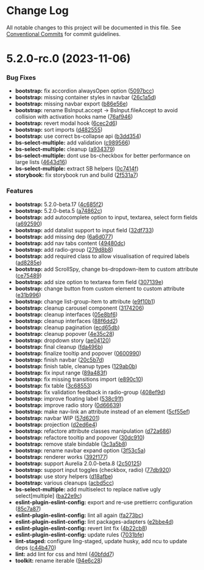 # Change Log

All notable changes to this project will be documented in this file.
See [Conventional Commits](https://conventionalcommits.org) for commit guidelines.

# 5.2.0-rc.0 (2023-11-06)


### Bug Fixes

* **bootstrap:** fix accordion alwaysOpen option ([5097bcc](https://github.com/ekzo-dev/aurelia-components/commit/5097bccd8cecae86aaf91d3013b122fb39175c36))
* **bootstrap:** missing container styles in navbar ([26c1a5d](https://github.com/ekzo-dev/aurelia-components/commit/26c1a5d386f08536a82033b3922ce2cbb42c24b9))
* **bootstrap:** missing navbar export ([b86e56e](https://github.com/ekzo-dev/aurelia-components/commit/b86e56e0f9e8679fbe8b17113bc5cadbd27cf88f))
* **bootstrap:** rename BsInput.accept -> BsInput.fileAccept to avoid collision with activation hooks name ([76af946](https://github.com/ekzo-dev/aurelia-components/commit/76af94677315c5de6e07a902f8cb297849aef0ce))
* **bootstrap:** revert modal hook ([6cec2d6](https://github.com/ekzo-dev/aurelia-components/commit/6cec2d6db35266b280137dd44d4963274e18a21e))
* **bootstrap:** sort imports ([d482555](https://github.com/ekzo-dev/aurelia-components/commit/d4825550ba7952994f2bffabdd96ee9c81458d22))
* **bootstrap:** use correct bs-collapse api ([b3dd354](https://github.com/ekzo-dev/aurelia-components/commit/b3dd3540291a458993f0702cb7511c97b6402caf))
* **bs-select-multiple:** add validation ([c989566](https://github.com/ekzo-dev/aurelia-components/commit/c98956664583cc2ce848f3577faf63afe2a52e07))
* **bs-select-multiple:** cleanup ([a934379](https://github.com/ekzo-dev/aurelia-components/commit/a9343798d4964cb79263cd677c1bdbf6b9fa7118))
* **bs-select-multiple:** dont use bs-checkbox for better performance on large lists ([4643d16](https://github.com/ekzo-dev/aurelia-components/commit/4643d1677d3693856dd72a74fa1b78e1bf6dc930))
* **bs-select-multiple:** extract SB helpers ([0c7414f](https://github.com/ekzo-dev/aurelia-components/commit/0c7414f47047a756bc8bc054083f20cfae9f5e87))
* **storybook:** fix storybook run and build ([2f531a7](https://github.com/ekzo-dev/aurelia-components/commit/2f531a76f917adcdf45f20b5c7a5d97f92e8af00))


### Features

* **bootstrap:** 5.2.0-beta.17 ([4c685f2](https://github.com/ekzo-dev/aurelia-components/commit/4c685f2077216aedd331472405bba4a244c7b2f4))
* **bootstrap:** 5.2.0-beta.5 ([a74862c](https://github.com/ekzo-dev/aurelia-components/commit/a74862cdcf244fb98e3d89ee480693ad78a6a1bb))
* **bootstrap:** add autocomplete option to input, textarea, select form fields ([a692590](https://github.com/ekzo-dev/aurelia-components/commit/a692590066755e821f9bd4f61cd41646f6587a47))
* **bootstrap:** add datalist support to input field ([32df733](https://github.com/ekzo-dev/aurelia-components/commit/32df7333908e491a874848f1015747a37196b0ec))
* **bootstrap:** add missing dep ([6a6d077](https://github.com/ekzo-dev/aurelia-components/commit/6a6d077e1b492bdc9bbfd5314101c22344853ab8))
* **bootstrap:** add nav tabs content ([49480dc](https://github.com/ekzo-dev/aurelia-components/commit/49480dc39cb4ab39c4df606dee6a4273efe05027))
* **bootstrap:** add radio-group ([279d8b8](https://github.com/ekzo-dev/aurelia-components/commit/279d8b883598efbb62aa280384f4ea90baa8c65a))
* **bootstrap:** add required class to allow visualisation of required labels ([ad8285e](https://github.com/ekzo-dev/aurelia-components/commit/ad8285e23794f8a4ac534019a38bdfa95791a23c))
* **bootstrap:** add ScrollSpy, change bs-dropdown-item to custom attribute ([ce75489](https://github.com/ekzo-dev/aurelia-components/commit/ce754890d228ffe077f3b81d42181dc8821f1811))
* **bootstrap:** add size option to textarea form field ([307139e](https://github.com/ekzo-dev/aurelia-components/commit/307139ee29b9089f32f526294c985b5c9bf61dc6))
* **bootstrap:** change button from custom element to custom attribute ([e31b996](https://github.com/ekzo-dev/aurelia-components/commit/e31b996f88a5c954a1448006593a7f693e91b6f0))
* **bootstrap:** change list-group-item to attribute ([e9f10b1](https://github.com/ekzo-dev/aurelia-components/commit/e9f10b1812cb739899d8cf911a4740f3ec361179))
* **bootstrap:** cleanup carousel component ([3174206](https://github.com/ekzo-dev/aurelia-components/commit/3174206421cdf9c452c578044067933899717c18))
* **bootstrap:** cleanup interfaces ([05e8bf6](https://github.com/ekzo-dev/aurelia-components/commit/05e8bf635b6f05a15f24ce6d11965c47e92f9cbc))
* **bootstrap:** cleanup interfaces ([88f6dd2](https://github.com/ekzo-dev/aurelia-components/commit/88f6dd2924eaa4a91668ce11109c460534cce4fb))
* **bootstrap:** cleanup pagination ([ecd65db](https://github.com/ekzo-dev/aurelia-components/commit/ecd65dbe6ee8b224f2bdd359b62220f9ee3f4d04))
* **bootstrap:** cleanup popover ([4e35c28](https://github.com/ekzo-dev/aurelia-components/commit/4e35c287294a7652ad8ae0b473028835232a39c0))
* **bootstrap:** dropdown story ([ae04120](https://github.com/ekzo-dev/aurelia-components/commit/ae041207c9f731839e5eb5f0bc24cdf4e43a6fcb))
* **bootstrap:** final cleanup ([fda496b](https://github.com/ekzo-dev/aurelia-components/commit/fda496b87d30d902b34baecc420cb461bbc2aeb2))
* **bootstrap:** finalize tooltip and popover ([0600990](https://github.com/ekzo-dev/aurelia-components/commit/0600990f6a7b7d3cdbb41f2644e4765af58622fd))
* **bootstrap:** finish navbar ([20c5b7d](https://github.com/ekzo-dev/aurelia-components/commit/20c5b7d5b3d6541a48afe6a96fb2a20c03b7d2b8))
* **bootstrap:** finish table, cleanup types ([129ab0b](https://github.com/ekzo-dev/aurelia-components/commit/129ab0b22c6d9fd1b55fd83bd99037ecc3fc0eb4))
* **bootstrap:** fix input range ([89a483f](https://github.com/ekzo-dev/aurelia-components/commit/89a483f7142486506f79fa0c93f3c637ca6fc787))
* **bootstrap:** fix missing transitions import ([e890c10](https://github.com/ekzo-dev/aurelia-components/commit/e890c10b50072daacc8745e39739fc5de942f901))
* **bootstrap:** fix table ([3c68553](https://github.com/ekzo-dev/aurelia-components/commit/3c685533bdd0b1fdef8ecea42deaed78bffc38ea))
* **bootstrap:** fix validation feedback in radio-group ([408ef9d](https://github.com/ekzo-dev/aurelia-components/commit/408ef9da77527585b9bb0031bf44bcd38556b36f))
* **bootstrap:** improve floating label ([538c91f](https://github.com/ekzo-dev/aurelia-components/commit/538c91fc7e41180abb4029a8be6f7df9330f254a))
* **bootstrap:** improve radio story ([0d66639](https://github.com/ekzo-dev/aurelia-components/commit/0d66639ce5ec0a0c684b30fc52574a10f14aa028))
* **bootstrap:** make nav-link an attribute instead of an element ([5cf55ef](https://github.com/ekzo-dev/aurelia-components/commit/5cf55eff7d538e4b9b0a2122f5e56e85a40d8134))
* **bootstrap:** navbar WIP ([57d6201](https://github.com/ekzo-dev/aurelia-components/commit/57d62015460347984d7589adde97b71204f623d8))
* **bootstrap:** projection ([d2ed6e4](https://github.com/ekzo-dev/aurelia-components/commit/d2ed6e4795cbe24597e72205ece5b9a4fbf33cb0))
* **bootstrap:** refactore attribute classes manipulation ([d72a686](https://github.com/ekzo-dev/aurelia-components/commit/d72a6863d5298f0062c1f05948c4aac3b85eee0b))
* **bootstrap:** refactore tooltip and popover ([30dc910](https://github.com/ekzo-dev/aurelia-components/commit/30dc910e687b2d4a1565c64ea0485a98c0a60196))
* **bootstrap:** remove stale bindable ([3c3a5b8](https://github.com/ekzo-dev/aurelia-components/commit/3c3a5b80e27fa3e5ba403ba0bdfb96dd3add133c))
* **bootstrap:** rename navbar expand option ([3f53c5a](https://github.com/ekzo-dev/aurelia-components/commit/3f53c5a1ef8c834412d4e4a29462c5b20c4751e7))
* **bootstrap:** renderer works ([392f177](https://github.com/ekzo-dev/aurelia-components/commit/392f177c8896346397f4d627a18e252bb2eeee17))
* **bootstrap:** support Aurelia 2.0.0-beta.8 ([2c50125](https://github.com/ekzo-dev/aurelia-components/commit/2c50125c8311da0b71dacba28044cafd1287a2ad))
* **bootstrap:** support input toggles (checkbox, radio) ([77db920](https://github.com/ekzo-dev/aurelia-components/commit/77db92031f0a2080883d002e277cfa0ccd1760bc))
* **bootstrap:** use story helpers ([d18afbe](https://github.com/ekzo-dev/aurelia-components/commit/d18afbeacfc47a7a7b67e48afaf747ef9866437e))
* **bootstrap:** various cleanups ([acbd5cc](https://github.com/ekzo-dev/aurelia-components/commit/acbd5cc2b3066ec243c0bf5fc330428f68a30a00))
* **bs-select-multiple:** add multiselect to replace native ugly select[multiple] ([ba22e9c](https://github.com/ekzo-dev/aurelia-components/commit/ba22e9c4a648afdd30c44c5424e320e01889cf42))
* **eslint-plugin-eslint-config:** export and re-use prettierrc configuration ([85c7a87](https://github.com/ekzo-dev/aurelia-components/commit/85c7a87c7ae02a0d91ae63d44dc7ffc5bc3180b5))
* **eslint-plugin-eslint-config:** lint all again ([fa273bc](https://github.com/ekzo-dev/aurelia-components/commit/fa273bcc466c81052e3ec5161862ebf9ec2330ca))
* **eslint-plugin-eslint-config:** lint packages-adapters ([e2bbe4d](https://github.com/ekzo-dev/aurelia-components/commit/e2bbe4d0d3ff8449191861396e0db743935a5035))
* **eslint-plugin-eslint-config:** revert lint fix ([4b22cb8](https://github.com/ekzo-dev/aurelia-components/commit/4b22cb80c1e38a5e6bc13d05c804941830606823))
* **eslint-plugin-eslint-config:** update rules ([7031bfe](https://github.com/ekzo-dev/aurelia-components/commit/7031bfe1b1c5cab9ab283689b644b7758957e1ff))
* **lint-staged:** configure ling-staged, update husky, add ncu to update deps ([c44b470](https://github.com/ekzo-dev/aurelia-components/commit/c44b4700bedc5ba2f4214311400b16b9bd679a45))
* **lint:** add lint for css and html ([40bfdd7](https://github.com/ekzo-dev/aurelia-components/commit/40bfdd7122637e7e32659f1a9db233afb4bf3622))
* **toolkit:** rename iterable ([94e6c28](https://github.com/ekzo-dev/aurelia-components/commit/94e6c289d5deea3650af4ea0fa55f8d25439e8fd))
